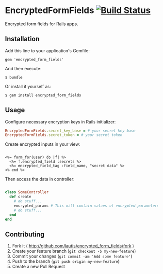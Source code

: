 # EncryptedFormFields [![Build Status](https://travis-ci.org/lautis/encrypted_form_fields.png)](https://travis-ci.org/lautis/encrypted_form_fields)

Encrypted form fields for Rails apps.

## Installation

Add this line to your application's Gemfile:

    gem 'encrypted_form_fields'

And then execute:

    $ bundle

Or install it yourself as:

    $ gem install encrypted_form_fields

## Usage

Configure necessary encryption keys in Rails initializer:

```ruby
EncryptedFormFields.secret_key_base = # your secret key base
EncryptedFormFields.secret_token = # your secret token

```

Create encrypted inputs in your view:

```erb

<%= form_for(user) do |f| %>
  <%= f.encrypted_field :secrets %>
  <%= encrypted_field_tag :field_name, "secret data" %>
<% end %>

```

Then access the data in controller:

```ruby

class SomeController
  def create
    # do stuff...
    encrypted_params # This will contain values of encrypted parameters
    # do stuff...
  end
end
```

## Contributing

1. Fork it ( http://github.com/lautis/encrypted_form_fields/fork )
2. Create your feature branch (`git checkout -b my-new-feature`)
3. Commit your changes (`git commit -am 'Add some feature'`)
4. Push to the branch (`git push origin my-new-feature`)
5. Create a new Pull Request
